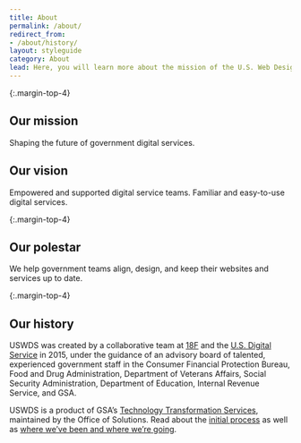 ```yaml
---
title: About
permalink: /about/
redirect_from:
- /about/history/
layout: styleguide
category: About
lead: Here, you will learn more about the mission of the U.S. Web Design System. Learn about our impact in the government and a little about our history.
---
```


{:.margin-top-4}
## Our mission
Shaping the future of government digital services.

## Our vision
Empowered and supported digital service teams. Familiar and easy-to-use digital services.

{:.margin-top-4}
## Our polestar
We help government teams align, design, and keep their websites and services up to date.

{:.margin-top-4}
## Our history
USWDS was created by a collaborative team at [18F](https://18f.gsa.gov/) and the [U.S. Digital Service](https://www.usds.gov/) in 2015, under the guidance of an advisory board of talented, experienced government staff in the Consumer Financial Protection Bureau, Food and Drug Administration, Department of Veterans Affairs, Social Security Administration, Department of Education, Internal Revenue Service, and GSA.

USWDS is a product of GSA’s [Technology Transformation Services](https://www.gsa.gov/about-us/organization/federal-acquisition-service/technology-transformation-services), maintained by the Office of Solutions. Read about the [initial process](https://18f.gsa.gov/2015/09/28/web-design-standards/) as well as [where we’ve been and where we’re going]([https://youtu.be/rl5hgoOK22o]).
